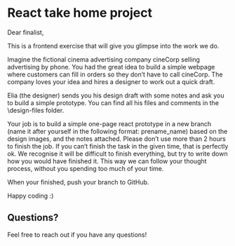 # React take home project

Dear finalist,

This is a frontend exercise that will give you glimpse into the work we do.

Imagine the fictional cinema advertising company cineCorp selling advertising by phone. You had the great idea to build a simple webpage where customers can fill in orders so they don’t have to call cineCorp. The company loves your idea and hires a designer to work out a quick draft.

Elia (the designer) sends you his design draft with some notes and ask you to build a simple prototype. You can find all his files and comments in the \design-files folder.

Your job is to build a simple one-page react prototype in a new branch (name it after yourself in the following format: prename_name) based on the design images, and the notes attached. Please don’t use more than 2 hours to finish the job. If you can’t finish the task in the given time, that is perfectly ok. We recognise it will be difficult to finish everything, but try to write down how you would have finished it. This way we can follow your thought process, without you spending too much of your time.

When your finished, push your branch to GitHub.

Happy coding :)

## Questions?
Feel free to reach out if you have any questions!